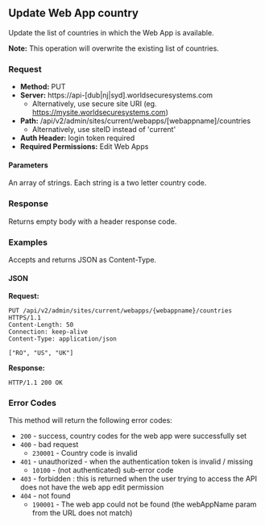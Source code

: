 ## Update Web App country

Update the list of countries in which the Web App is available.

**Note:** This operation will overwrite the existing list of countries.

### Request

* **Method:** PUT
* **Server:** https://api-[dub|nj|syd].worldsecuresystems.com
  * Alternatively, use secure site URI (eg. https://mysite.worldsecuresystems.com)
* **Path:** /api/v2/admin/sites/current/webapps/[webappname]/countries
   * Alternatively, use siteID instead of 'current'
* **Auth Header:** login token required
* **Required Permissions:** Edit Web Apps

#### Parameters ####

An array of strings. Each string is a two letter country code.

### Response

Returns empty body with a header response code.

### Examples

Accepts and returns JSON as Content-Type.

#### JSON

**Request:**
~~~
PUT /api/v2/admin/sites/current/webapps/{webappname}/countries HTTPS/1.1
Content-Length: 50
Connection: keep-alive
Content-Type: application/json
 
["RO", "US", "UK"]
~~~

**Response:**

~~~
HTTP/1.1 200 OK
~~~

### Error Codes

This method will return the following error codes:

* `200` - success, country codes for the web app were successfully set
* `400` - bad request
  * `230001` - Country code is invalid
* `401` - unauthorized - when the authentication token is invalid / missing
	* `10100` - (not authenticated) sub-error code
* `403` - forbidden : this is returned when the user trying to access the API does not have the web app edit permission
* `404` - not found
	* `190001` - The web app could not be found (the webAppName param from the URL does not match)
